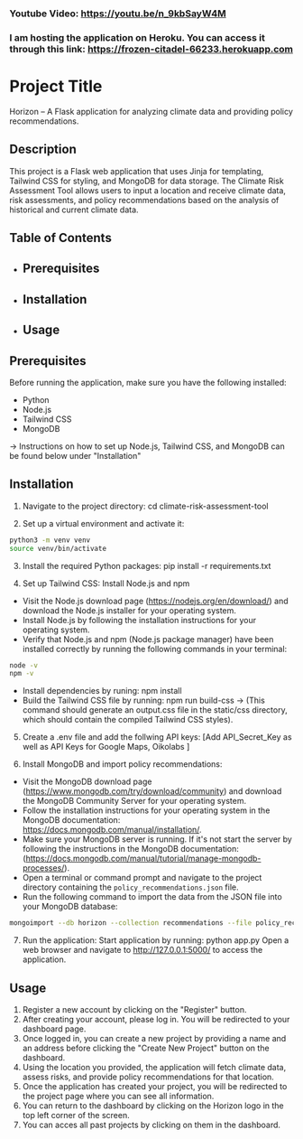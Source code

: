 ### Youtube Video: https://youtu.be/n_9kbSayW4M
### I am hosting the application on Heroku. You can access it through this link: https://frozen-citadel-66233.herokuapp.com

# Project Title
Horizon – A Flask application for analyzing climate data and providing policy recommendations.

## Description
This project is a Flask web application that uses Jinja for templating, Tailwind CSS for styling, and MongoDB for data storage. The Climate Risk Assessment Tool allows users to input a location and receive climate data, risk assessments, and policy recommendations based on the analysis of historical and current climate data.


## Table of Contents

- ## Prerequisites
- ## Installation
- ## Usage


## Prerequisites
Before running the application, make sure you have the following installed:
- Python
- Node.js
- Tailwind CSS
- MongoDB

-> Instructions on how to set up Node.js, Tailwind CSS, and MongoDB can be found below under "Installation"


## Installation

1. Navigate to the project directory:
cd climate-risk-assessment-tool

2. Set up a virtual environment and activate it:
```bash
python3 -m venv venv
source venv/bin/activate
```

3. Install the required Python packages:
pip install -r requirements.txt

4. Set up Tailwind CSS: 
Install Node.js and npm
- Visit the Node.js download page (https://nodejs.org/en/download/) and download the Node.js installer for your operating system.
- Install Node.js by following the installation instructions for your operating system.
- Verify that Node.js and npm (Node.js package manager) have been installed correctly by running the following commands in your terminal:
```sh
node -v
npm -v
```
- Install dependencies by runing: npm install 
- Build the Tailwind CSS file by running: npm run build-css
-> (This command should generate an output.css file in the static/css directory, which should contain the compiled Tailwind CSS styles).

5. Create a .env file and add the follwing API keys:
[Add API_Secret_Key as well as API Keys for Google Maps, Oikolabs ]

6. Install MongoDB and import policy recommendations:
- Visit the MongoDB download page (https://www.mongodb.com/try/download/community) and download the MongoDB Community Server for your operating system.
- Follow the installation instructions for your operating system in the MongoDB documentation: https://docs.mongodb.com/manual/installation/.
- Make sure your MongoDB server is running. If it's not start the server by following the instructions in the MongoDB documentation:(https://docs.mongodb.com/manual/tutorial/manage-mongodb-processes/).
- Open a terminal or command prompt and navigate to the project directory containing the `policy_recommendations.json` file.
- Run the following command to import the data from the JSON file into your MongoDB database:
```sh
mongoimport --db horizon --collection recommendations --file policy_recommendations.json
```

7. Run the application:
Start application by running: python app.py 
Open a web browser and navigate to http://127.0.0.1:5000/ to access the application.


## Usage
1. Register a new account by clicking on the "Register" button.
2. After creating your account, please log in. You will be redirected to your dashboard page.
2. Once logged in, you can create a new project by providing a name and an address before clicking the "Create New Project" button on the dashboard.
3. Using the location you provided, the application will fetch climate data, assess risks, and provide policy recommendations for that location. 
4. Once the application has created your project, you will be redirected to the project page where you can see all information.
5. You can return to the dashboard by clicking on the Horizon logo in the top left corner of the screen.
6. You can acces all past projects by clicking on them in the dashboard.

